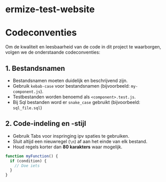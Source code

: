 # ermize-test-website

# Codeconventies

Om de kwaliteit en leesbaarheid van de code in dit project te waarborgen, volgen we de onderstaande codeconventies:

## 1. Bestandsnamen
- Bestandsnamen moeten duidelijk en beschrijvend zijn.
- Gebruik `kebab-case` voor bestandsnamen (bijvoorbeeld: `my-component.js`).
- Testbestanden worden benoemd als `<component>.test.js`.
- Bij Sql bestanden word er `snake_case` gebruikt (bijvoorbeeld: `sql_file.sql`)

## 2. Code-indeling en -stijl
- Gebruik Tabs voor inspringing ipv spaties te gebruiken.
- Sluit altijd een nieuwregel (`\n`) af aan het einde van elk bestand.
- Houd regels korter dan **80 karakters** waar mogelijk.

```javascript
function myFunction() {
  if (condition) {
    // Doe iets
  }
}
